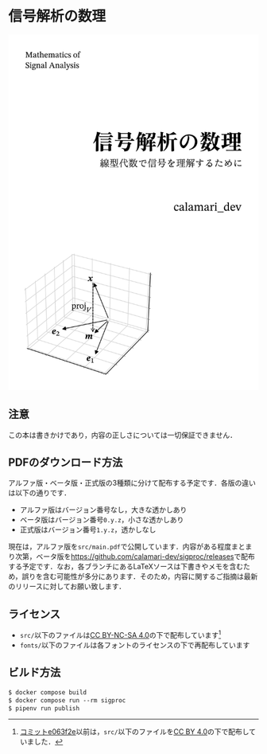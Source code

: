 # 信号解析の数理

![sigproc](titlepage.png "信号解析の数理")

## 注意

この本は書きかけであり，内容の正しさについては一切保証できません．

## PDFのダウンロード方法

アルファ版・ベータ版・正式版の3種類に分けて配布する予定です．各版の違いは以下の通りです．

+ アルファ版はバージョン番号なし，大きな透かしあり
+ ベータ版はバージョン番号`0.y.z`，小さな透かしあり
+ 正式版はバージョン番号`1.y.z`，透かしなし

現在は，アルファ版を`src/main.pdf`で公開しています．内容がある程度まとまり次第，ベータ版を<https://github.com/calamari-dev/sigproc/releases>で配布する予定です．なお，各ブランチにあるLaTeXソースは下書きやメモを含むため，誤りを含む可能性が多分にあります．そのため，内容に関するご指摘は最新のリリースに対してお願い致します．

## ライセンス

+ `src/`以下のファイルは[CC BY-NC-SA 4.0](https://creativecommons.org/licenses/by-nc-sa/4.0/deed.ja)の下で配布しています[^1]
+ `fonts/`以下のファイルは各フォントのライセンスの下で再配布しています

[^1]: [コミットe063f2e](https://github.com/calamari-dev/sigproc/commit/e063f2e6e5169269f6557282730d2f6154ede8de)以前は，`src/`以下のファイルを[CC BY 4.0](https://creativecommons.org/licenses/by/4.0/deed.ja)の下で配布していました．

## ビルド方法

```
$ docker compose build
$ docker compose run --rm sigproc
$ pipenv run publish
```
